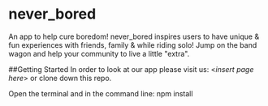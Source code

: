 # never_bored
An app to help cure boredom! never_bored inspires users to have unique & fun experiences with friends, family & while riding solo! Jump on the band wagon and help your community to live a little "extra". 

##Getting Started 
In order to look at our app please visit us: <*insert page here*> or clone down this repo. 

Open the terminal and in the command line:
npm install






